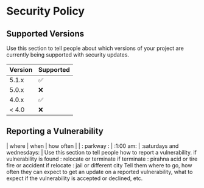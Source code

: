 # Security Policy

## Supported Versions

Use this section to tell people about which versions of your project are
currently being supported with security updates.

| Version | Supported          |
| ------- | ------------------ |
| 5.1.x   | :white_check_mark: |
| 5.0.x   | :x:                |
| 4.0.x   | :white_check_mark: |
| < 4.0   | :x:                |

## Reporting a Vulnerability
 |  where      | when       | how often                |
 | : parkway :  | :1:00 am:  | :saturdays and wednesdays: |
Use this section to tell people how to report a vulnerability.
   if vulnerability is found : relocate or terminate
   if terminate : pirahna acid or tire fire or accident
   if relocate : jail or different city
Tell them where to go, how often they can expect to get an update on a
reported vulnerability, what to expect if the vulnerability is accepted or
declined, etc.
